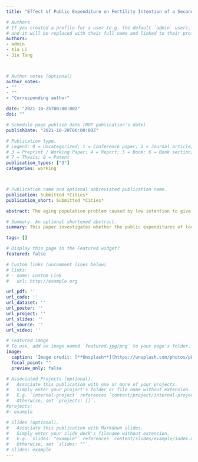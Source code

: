 ```yaml
---
title: "Effect of Public Expenditure on Fertility Intention of a Second Child or More: Evidence from China’s CGSS Survey Data"

# Authors
# If you created a profile for a user (e.g. the default `admin` user), write the username (folder name) here
# and it will be replaced with their full name and linked to their profile.
authors:
- admin
- Xia Li
- Jie Tang



# Author notes (optional)
author_notes:
- ""
- ""
- "Corresponding author"

date: "2021-10-25T00:00:00Z"
doi: ""

# Schedule page publish date (NOT publication's date).
publishDate: "2021-10-20T00:00:00Z"

# Publication type.
# Legend: 0 = Uncategorized; 1 = Conference paper; 2 = Journal article;
# 3 = Preprint / Working Paper; 4 = Report; 5 = Book; 6 = Book section;
# 7 = Thesis; 8 = Patent
publication_types: ["3"]
categories: working



# Publication name and optional abbreviated publication name.
publication: Submitted *Cities*
publication_short: Submitted *Cities*

abstract: The aging population problem caused by low intention to give birth has already appeared in China, and it will become more severe in the future. Even if the two-child policy has been gradually implemented, there is still no significant change in the intention to have more children because the cost of living is very high for most households in China. This paper first investigates whether the public expenditures of local governments could significantly affect an individual's fertility intention of a second child or more in China. Our results show that the total government expenditure overall could increase fertility intention. Quantitatively, increasing 10,000 yuan per capita government expenditure would lead to fertility intention rising from 2.357 to 3.407 kids. In addition, Various specific government expenditures also could increase the fertility intention, except for social security expenditures. Finally, we explore the effect heterogeneity of public spending on fertility intention in different aspects. The government's role is still essential for an individual's fertility intention, but the costs and expenses borne by the government to increase the fertility intention will also be not small.

# Summary. An optional shortened abstract.
summary: This paper investigates whether the public expenditures of local governments could increase an individual's fertility intention of a second child or more in China.

tags: []

# Display this page in the Featured widget?
featured: false

# Custom links (uncomment lines below)
# links:
# - name: Custom Link
#   url: http://example.org

url_pdf: ''
url_code: ''
url_dataset: ''
url_poster: ''
url_project: ''
url_slides: ''
url_source: ''
url_video: ''

# Featured image
# To use, add an image named `featured.jpg/png` to your page's folder.
image:
  caption: 'Image credit: [**Unsplash**](https://unsplash.com/photos/pLCdAaMFLTE)'
  focal_point: ""
  preview_only: false

# Associated Projects (optional).
#   Associate this publication with one or more of your projects.
#   Simply enter your project's folder or file name without extension.
#   E.g. `internal-project` references `content/project/internal-project/index.md`.
#   Otherwise, set `projects: []`.
#projects:
#- example

# Slides (optional).
#   Associate this publication with Markdown slides.
#   Simply enter your slide deck's filename without extension.
#   E.g. `slides: "example"` references `content/slides/example/index.md`.
#   Otherwise, set `slides: ""`.
# slides: example
---
```

